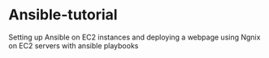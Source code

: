 # Ansible-tutorial
Setting up Ansible on EC2 instances and deploying a webpage using Ngnix on EC2 servers with ansible playbooks
